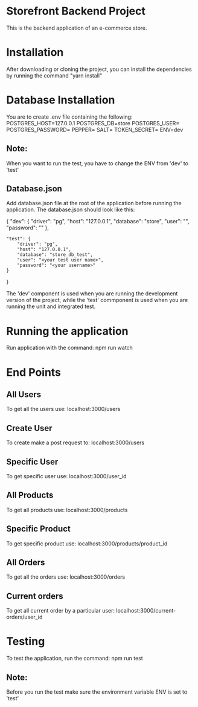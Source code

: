 # Storefront Backend Project
This is the backend application of an e-commerce store.

# Installation
After downloading or cloning the project, you can install the 
dependencies by running the command "yarn install"

# Database Installation
You are to create .env file containing the following:
    POSTGRES_HOST=127.0.0.1
    POSTGRES_DB=store
    POSTGRES_USER=<Your password>
    POSTGRES_PASSWORD=<Your password>
    PEPPER=<your pepper>
    SALT=<your salt>
    TOKEN_SECRET=<Your token secret>
    ENV=dev

## Note:
When you want to run the test, you have to change the ENV from 'dev' to 'test'

## Database.json
Add database.json file at the root of the application before running the application.
The database.json should look like this:

{
    "dev": {
        "driver": "pg",
        "host": "127.0.0.1",
        "database": "store",
        "user": "<your username>",
        "password": "<your username>"
    },
    
    "test": {
        "driver": "pg",
        "host": "127.0.0.1",
        "database": "store_db_test",
        "user": "<your test user name>",
        "password": "<your username>"
    }
}

The 'dev' component is used when you are running the development version of the project,
while the 'test' commponent is used when you are running the unit and integrated test.

# Running the application
Run application with the command: npm run watch


# End Points

## All Users
To get all the users use: localhost:3000/users

## Create User
To create make a post request to: localhost:3000/users

## Specific User
To get specific user use: localhost:3000/user_id

## All Products
To get all products use: localhost:3000/products

## Specific Product
To get specific product use: localhost:3000/products/product_id


## All Orders
To get all the orders use: localhost:3000/orders

## Current orders
To get all current order by a particular user: localhost:3000/current-orders/user_id


# Testing
To test the application, run the command: npm run test
## Note:
Before you run the test make sure the environment variable ENV is set to 'test'

